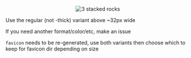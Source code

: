 <p align=center><img src="https://balancer-labs.github.io/pebbles/images/pebbles-pad.256w.png" alt="3 stacked rocks"></img></p>

Use the regular (not -thick) variant above ~32px wide

If you need another format/color/etc, make an issue

`favicon` needs to be re-generated, use both variants then choose which to keep for favicon dir depending on size
